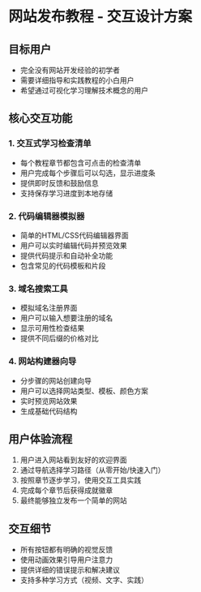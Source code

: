 # 网站发布教程 - 交互设计方案

## 目标用户
- 完全没有网站开发经验的初学者
- 需要详细指导和实践教程的小白用户
- 希望通过可视化学习理解技术概念的用户

## 核心交互功能

### 1. 交互式学习检查清单
- 每个教程章节都包含可点击的检查清单
- 用户完成每个步骤后可以勾选，显示进度条
- 提供即时反馈和鼓励信息
- 支持保存学习进度到本地存储

### 2. 代码编辑器模拟器
- 简单的HTML/CSS代码编辑器界面
- 用户可以实时编辑代码并预览效果
- 提供代码提示和自动补全功能
- 包含常见的代码模板和片段

### 3. 域名搜索工具
- 模拟域名注册界面
- 用户可以输入想要注册的域名
- 显示可用性检查结果
- 提供不同后缀的价格对比

### 4. 网站构建器向导
- 分步骤的网站创建向导
- 用户可以选择网站类型、模板、颜色方案
- 实时预览网站效果
- 生成基础代码结构

## 用户体验流程
1. 用户进入网站看到友好的欢迎界面
2. 通过导航选择学习路径（从零开始/快速入门）
3. 按照章节逐步学习，使用交互工具实践
4. 完成每个章节后获得成就徽章
5. 最终能够独立发布一个简单的网站

## 交互细节
- 所有按钮都有明确的视觉反馈
- 使用动画效果引导用户注意力
- 提供详细的错误提示和解决建议
- 支持多种学习方式（视频、文字、实践）